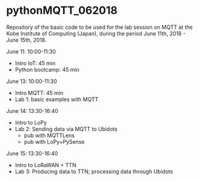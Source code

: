 # pythonMQTT_062018

Repository of the basic code to be used for the lab session on MQTT at the Kobe Institute of Computing (Japan), during the period June 11th, 2018 - June 15th, 2018.


June 11: 10:00-11:30

- Intro IoT: 45 min
- Python bootcamp: 45 min

June 13: 10:00-11:30
- Intro MQTT: 45 min 
- Lab 1: basic examples with MQTT

June 14: 13:30-16:40
- Intro to LoPy
- Lab 2: Sending data via MQTT to Ubidots
  - pub with MQTTLens
  - pub with LoPy+PySense

June 15: 13:30-16:40
- Intro to LoRaWAN + TTN
- Lab 3: Producing data to TTN; processing data through Ubidots
